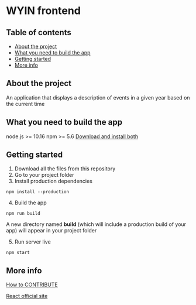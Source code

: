 # WYIN frontend

## Table of contents

- [About the project]
- [What you need to build the app]
- [Getting started]
- [More info]

## About the project

An application that displays a description of events in a given year based on the current time

## What you need to build the app

node.js >= 10.16
npm >= 5.6
[Download and install both](https://nodejs.org/)

## Getting started

1. Download all the files from this repository
2. Go to your project folder
3. Install production dependencies

```
npm install --production
```

4. Build the app

```
npm run build
```

A new directory named **build** (which will include a production build of your app) will appear in your project folder

5. Run server live

```
npm start
```

## More info

[How to CONTRIBUTE](./CONTRIBUTING.md)

[React official site](https://reactjs.org/docs/getting-started.html)

[about the project]: #about-the-project
[what you need to build the app]: #what-you-need-to-build-the-app
[getting started]: #getting-started
[more info]: #more-info
